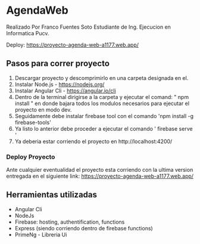 # AgendaWeb
Realizado Por Franco Fuentes Soto
Estudiante de Ing. Ejecucion en Informatica
Pucv.

Deploy: https://proyecto-agenda-web-a1177.web.app/

## Pasos para correr proyecto
1. Descargar proyecto y descomprimirlo en una carpeta designada en el.
2. Instalar Node.js - https://nodejs.org/
3. Instalar Angular Cli - https://angular.io/cli
4. Dentro de la terminal dirigirse a la carpeta y ejecutar el comand: " npm install " en donde bajara todos los modulos necesarios para ejecutar el proyecto en modo dev.
5. Seguidamente debe instalar firebase tool con el comando 'npm install -g firebase-tools'
6. Ya listo lo anterior debe proceder a ejecutar el comando ' firebase serve '
7. Ya deberia estar corriendo el proyecto en http://localhost:4200/

### Deploy Proyecto
Ante cualquier eventualidad el proyecto esta corriendo con la ultima version entregada en el siguiente link: https://proyecto-agenda-web-a1177.web.app/


## Herramientas utilizadas
- Angular Cli
- NodeJs
- Firebase: hosting, authentification, functions
- Express (siendo corriendo dentro de firebase functions)
- PrimeNg - Libreria Ui
